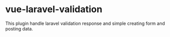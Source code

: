 # vue-laravel-validation
This plugin handle laravel validation response and simple creating form and posting data.
